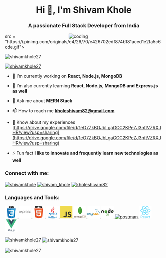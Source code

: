 <h1 align="center">Hi 👋, I'm Shivam Khole</h1>
<h3 align="center">A passionate Full Stack Developer from India</h3>
<img align = "right" alt = "coding" width = "300" <br> src = "https://i.pinimg.com/originals/e4/26/70/e426702edf874b181aced1e2fa5c6cde.gif">

<p align="left"> <img src="https://komarev.com/ghpvc/?username=shivamkhole27&label=Profile%20views&color=0e75b6&style=flat" alt="shivamkhole27" /> </p>

<p align="left"> <a href="https://github.com/ryo-ma/github-profile-trophy"><img src="https://github-profile-trophy.vercel.app/?username=shivamkhole27" alt="shivamkhole27" /></a> </p>

- 🔭 I’m currently working on **React, Node.js, MongoDB**

- 🌱 I’m also currently learning **React, Node.js, MongoDB and Express.js as well**

- 💬 Ask me about **MERN Stack**

- 📫 How to reach me **kholeshivam82@gmail.com**

- 📄 Know about my experiences [https://drive.google.com/file/d/1eO7ZkBOJbLgaGCC2KPeZJ3nftVZRXJHR/view?usp=sharing](https://drive.google.com/file/d/1eO7ZkBOJbLgaGCC2KPeZJ3nftVZRXJHR/view?usp=sharing)

- ⚡ Fun fact **I like to innovate and frequently learn new technologies as well**

<h3 align="left">Connect with me:</h3>
<p align="left">
<a href="https://linkedin.com/in/shivamkhole" target="blank"><img align="center" src="https://raw.githubusercontent.com/rahuldkjain/github-profile-readme-generator/master/src/images/icons/Social/linked-in-alt.svg" alt="shivamkhole" height="30" width="40" /></a>
<a href="https://instagram.com/shivam_khole" target="blank"><img align="center" src="https://raw.githubusercontent.com/rahuldkjain/github-profile-readme-generator/master/src/images/icons/Social/instagram.svg" alt="shivam_khole" height="30" width="40" /></a>
<a href="https://www.leetcode.com/kholeshivam82" target="blank"><img align="center" src="https://raw.githubusercontent.com/rahuldkjain/github-profile-readme-generator/master/src/images/icons/Social/leet-code.svg" alt="kholeshivam82" height="30" width="40" /></a>
</p>

<h3 align="left">Languages and Tools:</h3>
<p align="left"> <a href="https://www.w3schools.com/css/" target="_blank" rel="noreferrer"> <img src="https://raw.githubusercontent.com/devicons/devicon/master/icons/css3/css3-original-wordmark.svg" alt="css3" width="40" height="40"/> </a> <a href="https://expressjs.com" target="_blank" rel="noreferrer"> <img src="https://raw.githubusercontent.com/devicons/devicon/master/icons/express/express-original-wordmark.svg" alt="express" width="40" height="40"/> </a> <a href="https://www.w3.org/html/" target="_blank" rel="noreferrer"> <img src="https://raw.githubusercontent.com/devicons/devicon/master/icons/html5/html5-original-wordmark.svg" alt="html5" width="40" height="40"/> </a> <a href="https://www.java.com" target="_blank" rel="noreferrer"> <img src="https://raw.githubusercontent.com/devicons/devicon/master/icons/java/java-original.svg" alt="java" width="40" height="40"/> </a> <a href="https://developer.mozilla.org/en-US/docs/Web/JavaScript" target="_blank" rel="noreferrer"> <img src="https://raw.githubusercontent.com/devicons/devicon/master/icons/javascript/javascript-original.svg" alt="javascript" width="40" height="40"/> </a> <a href="https://www.mongodb.com/" target="_blank" rel="noreferrer"> <img src="https://raw.githubusercontent.com/devicons/devicon/master/icons/mongodb/mongodb-original-wordmark.svg" alt="mongodb" width="40" height="40"/> </a> <a href="https://www.mysql.com/" target="_blank" rel="noreferrer"> <img src="https://raw.githubusercontent.com/devicons/devicon/master/icons/mysql/mysql-original-wordmark.svg" alt="mysql" width="40" height="40"/> </a> <a href="https://nodejs.org" target="_blank" rel="noreferrer"> <img src="https://raw.githubusercontent.com/devicons/devicon/master/icons/nodejs/nodejs-original-wordmark.svg" alt="nodejs" width="40" height="40"/> </a> <a href="https://postman.com" target="_blank" rel="noreferrer"> <img src="https://www.vectorlogo.zone/logos/getpostman/getpostman-icon.svg" alt="postman" width="40" height="40"/> </a> <a href="https://reactjs.org/" target="_blank" rel="noreferrer"> <img src="https://raw.githubusercontent.com/devicons/devicon/master/icons/react/react-original-wordmark.svg" alt="react" width="40" height="40"/> </a> <a href="https://vuejs.org/" target="_blank" rel="noreferrer"> <img src="https://raw.githubusercontent.com/devicons/devicon/master/icons/vuejs/vuejs-original-wordmark.svg" alt="vuejs" width="40" height="40"/> </a> </p>

<p><img align="left" src="https://github-readme-stats.vercel.app/api/top-langs?username=shivamkhole27&show_icons=true&locale=en&layout=compact" alt="shivamkhole27" /></p>

<p>&nbsp;<img align="center" src="https://github-readme-stats.vercel.app/api?username=shivamkhole27&show_icons=true&locale=en" alt="shivamkhole27" /></p>

<p><img align="center" src="https://github-readme-streak-stats.herokuapp.com/?user=shivamkhole27&" alt="shivamkhole27" /></p>
